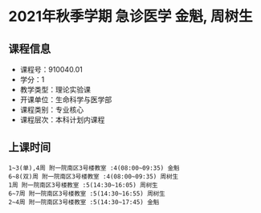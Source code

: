 # 2021年秋季学期 急诊医学 金魁, 周树生






## 课程信息

- 课程号：910040.01
- 学分：1
- 教学类型：理论实验课
- 开课单位：生命科学与医学部
- 课程类别：专业核心
- 课程层次：本科计划内课程

## 上课时间

```
1~3(单),4周 附一院南区3号楼教室 :4(08:00~09:35) 金魁
6~8(双)周 附一院南区3号楼教室 :4(08:00~09:35) 周树生
1周 附一院南区3号楼教室 :5(14:30~16:05) 周树生
6~7周 附一院南区3号楼教室 :5(14:30~16:55) 周树生
2~4周 附一院南区3号楼教室 :5(14:30~17:45) 金魁
```

